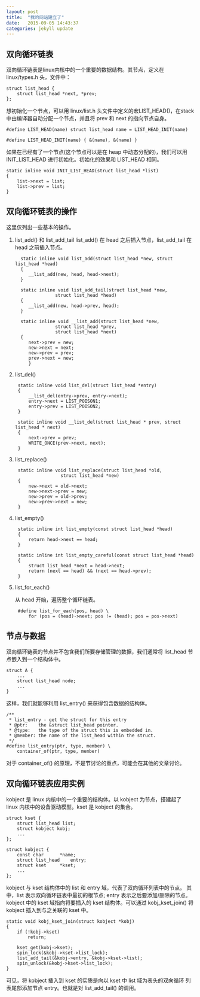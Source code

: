 ```yaml
---
layout: post
title:  "我的网站建立了"
date:   2015-09-05 14:43:37
categories: jekyll update
---
```


## 双向循环链表
双向循环链表是linux内核中的一个重要的数据结构。其节点，定义在 linux/types.h
头，文件中：

    struct list_head {
	    struct list_head *next, *prev;
	};

想初始化一个节点，可以用 linux/list.h 头文件中定义的宏LIST\_HEAD()，在stack
中由编译器自动分配一个节点，并且将 prev 和 next 的指向节点自身。

    #define LIST_HEAD(name) struct list_head name = LIST_HEAD_INIT(name)

    #define LIST_HEAD_INIT(name) { &(name), &(name) }

如果在已经有了一个节点(这个节点可以是在 heap 中动态分配的)，我们可以用
INIT\_LIST_HEAD 进行初始化。初始化的效果和 LIST\_HEAD 相同。

    static inline void INIT_LIST_HEAD(struct list_head *list)
    {
	    list->next = list;
	    list->prev = list;
	}

## 双向循环链表的操作

这里仅列出一些基本的操作。

1. list\_add() 和 list\_add\_tail
   list\_add() 在 head 之后插入节点，list\_add\_tail 在 head 之前插入节点。

         static inline void list_add(struct list_head *new, struct list_head *head)
         {
    	    __list_add(new, head, head->next);
         }

         static inline void list_add_tail(struct list_head *new,
                      struct list_head *head)
         {
        	__list_add(new, head->prev, head);
         }
    		
         static inline void __list_add(struct list_head *new,
    			      struct list_head *prev,
    			      struct list_head *next)
         {
           	next->prev = new;
        	new->next = next;
        	new->prev = prev;
        	prev->next = new;
			}

2. list_del()

        static inline void list_del(struct list_head *entry)
        {
        	__list_del(entry->prev, entry->next);
        	entry->next = LIST_POISON1;
        	entry->prev = LIST_POISON2;
        }
        
        static inline void __list_del(struct list_head * prev, struct list_head * next)
        {
        	next->prev = prev;
        	WRITE_ONCE(prev->next, next);
    	}

3. list_replace()

        static inline void list_replace(struct list_head *old,
        				struct list_head *new)
        {
        	new->next = old->next;
        	new->next->prev = new;
        	new->prev = old->prev;
        	new->prev->next = new;
        }

4. list_empty()

        static inline int list_empty(const struct list_head *head)
        {
        	return head->next == head;
        }
        
        static inline int list_empty_careful(const struct list_head *head)
        {
        	struct list_head *next = head->next;
        	return (next == head) && (next == head->prev);
		}

5. list_for_each()

    从 head 开始，遍历整个循环链表。

        #define list_for_each(pos, head) \
        	for (pos = (head)->next; pos != (head); pos = pos->next)


## 节点与数据

双向循环链表的节点并不包含我们所要存储管理的数据，我们通常将 list_head
节点嵌入到一个结构体中。

    struct A {
        ...
        struct list_head node;
        ...
    }

这样，我们就能够利用 list_entry() 来获得包含数据的结构体。

    /**
     * list_entry - get the struct for this entry
     * @ptr:	the &struct list_head pointer.
     * @type:	the type of the struct this is embedded in.
     * @member:	the name of the list_head within the struct.
     */
    #define list_entry(ptr, type, member) \
        container_of(ptr, type, member)

对于 container_of() 的原理，不是节讨论的重点，可能会在其他的文章讨论。

## 双向循环链表应用实例

kobject 是 linux 内核中的一个重要的结构体。以 kobject 为节点，搭建起了
linux 内核中的设备驱动模型。kset 是 kobject 的集合。

    struct kset {
	    struct list_head list;
	    struct kobject kobj;
		...
	};

    struct kobject {
    	const char		*name;
    	struct list_head	entry;
    	struct kset		*kset;
        ...
    };

kobject 与 kset 结构体中的 list 和 entry 域，代表了双向循环列表中的节点。
其中，list 表示双向循环链表中最初的根节点; entry 表示之后要添加/删除的节点。
kobject 中的 kset 域指向将要插入的 kset 结构体。可以通过 kobj\_kset\_join()
将 kobject 插入到与之关联的 kset 中。

    static void kobj_kset_join(struct kobject *kobj)
    {
    	if (!kobj->kset)
    		return;
    
    	kset_get(kobj->kset);
    	spin_lock(&kobj->kset->list_lock);
    	list_add_tail(&kobj->entry, &kobj->kset->list);
    	spin_unlock(&kobj->kset->list_lock);
    }

可见，将 kobject 插入到 kset 的实质是向以 kset 中 list 域为表头的双向循环
列表尾部添加节点 entry。也就是对 list\_add\_tail() 的调用。
